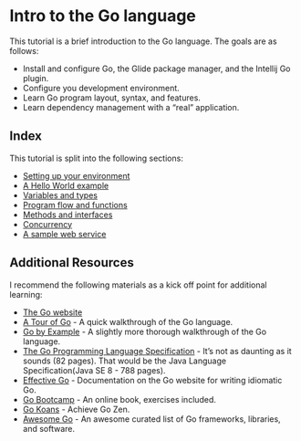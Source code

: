 # Intro to the Go language

This tutorial is a brief introduction to the Go language. The goals are as follows:

* Install and configure Go, the Glide package manager, and the Intellij Go plugin.
* Configure you development environment.
* Learn Go program layout, syntax, and features.
* Learn dependency management with a “real” application.

## Index

This tutorial is split into the following sections:

* [Setting up your environment](src/01-setup)
* [A Hello World example](src/02-hello)
* [Variables and types](src/03-vars-and-types)
* [Program flow and functions](src/04-flow-and-functions)
* [Methods and interfaces](src/05-methods-and-interfaces)
* [Concurrency](src/06-concurrency)
* [A sample web service](src/07-webservice)

## Additional Resources

I recommend the following materials as a kick off point for additional learning:

* [The Go website](https://golang.org/)
* [A Tour of Go](https://tour.golang.org/) - A quick walkthrough of the Go language.
* [Go by Example](https://gobyexample.com/) - A slightly more thorough walkthrough of the Go language.
* [The Go Programming Language Specification](https://golang.org/ref/spec) - It’s not as daunting as it sounds (82 pages). That would be the Java Language Specification(Java SE 8 - 788 pages).
* [Effective Go](https://golang.org/doc/effective_go.html) - Documentation on the Go website for writing idiomatic Go.
* [Go Bootcamp](http://www.golangbootcamp.com/book/) - An online book, exercises included.
* [Go Koans](https://github.com/cdarwin/go-koans) - Achieve Go Zen.
* [Awesome Go](https://github.com/avelino/awesome-go) - An awesome curated list of Go frameworks, libraries, and software.
